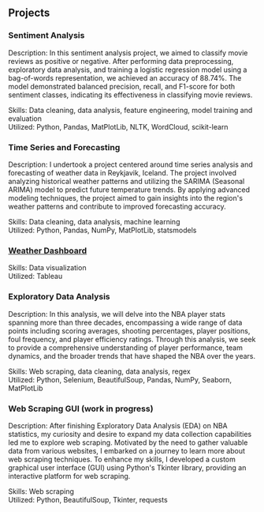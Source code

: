 ## Projects
### Sentiment Analysis
Description: In this sentiment analysis project, we aimed to classify movie reviews as positive or negative. After performing data preprocessing, exploratory data analysis, and training a logistic regression model using a bag-of-words representation, we achieved an accuracy of 88.74%. The model demonstrated balanced precision, recall, and F1-score for both sentiment classes, indicating its effectiveness in classifying movie reviews.

Skills: Data cleaning, data analysis, feature engineering, model training and evaluation <br>
Utilized: Python, Pandas, MatPlotLib, NLTK, WordCloud, scikit-learn

### Time Series and Forecasting
Description: I undertook a project centered around time series analysis and forecasting of weather data in Reykjavik, Iceland. The project involved analyzing historical weather patterns and utilizing the SARIMA (Seasonal ARIMA) model to predict future temperature trends. By applying advanced modeling techniques, the project aimed to gain insights into the region's weather patterns and contribute to improved forecasting accuracy.

Skills: Data cleaning, data analysis, machine learning <br>
Utilized: Python, Pandas, NumPy, MatPlotLib, statsmodels

### [Weather Dashboard](https://public.tableau.com/views/weather_dashboard_16864917451710/Dashboard1?:language=en-GB&:display_count=n&:origin=viz_share_link)

Skills: Data visualization <br>
Utilized: Tableau

### Exploratory Data Analysis
Description: In this analysis, we will delve into the NBA player stats spanning more than three decades, encompassing a wide range of data points including scoring averages, shooting percentages, player positions, foul frequency, and player efficiency ratings. Through this analysis, we seek to provide a comprehensive understanding of player performance, team dynamics, and the broader trends that have shaped the NBA over the years.

Skills: Web scraping, data cleaning, data analysis, regex <br>
Utilized: Python, Selenium, BeautifulSoup, Pandas, NumPy, Seaborn, MatPlotLib

### Web Scraping GUI (work in progress)
Description: After finishing Exploratory Data Analysis (EDA) on NBA statistics, my curiosity and desire to expand my data collection capabilities led me to explore web scraping. Motivated by the need to gather valuable data from various websites, I embarked on a journey to learn more about web scraping techniques. To enhance my skills, I developed a custom graphical user interface (GUI) using Python's Tkinter library, providing an interactive platform for web scraping.

Skills: Web scraping <br>
Utilized: Python, BeautifulSoup, Tkinter, requests
